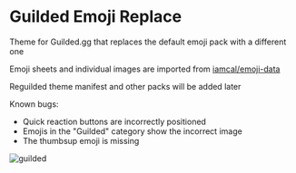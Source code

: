 # Guilded Emoji Replace

Theme for Guilded.gg that replaces the default emoji pack with a different one

Emoji sheets and individual images are imported from [iamcal/emoji-data](https://github.com/iamcal/emoji-data)

Reguilded theme manifest and other packs will be added later

Known bugs:
- Quick reaction buttons are incorrectly positioned
- Emojis in the "Guilded" category show the incorrect image
- The thumbsup emoji is missing

![guilded](https://user-images.githubusercontent.com/42148912/149676703-784edd7d-c76c-4274-98a4-33883bb4bfee.png)
